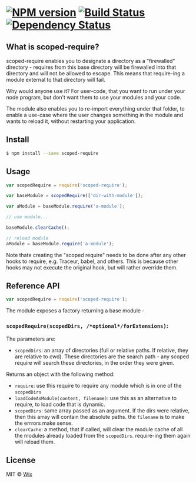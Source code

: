 #  [![NPM version][npm-image]][npm-url] [![Build Status][travis-image]][travis-url] [![Dependency Status][daviddm-url]][daviddm-image]

## What is scoped-require?

scoped-require enables you to designate a directory as a "firewalled" directory - requires from this base directory
will be firewalled into that directory and will not be allowed to escape.
This means that require-ing a module external to that directory will fail.

Why would anyone use it? For user-code, that you want to run under your node program, but don't want them
to use your modules and your code.

The module also enables you to re-import everything under that folder, to enable a use-case where the user
changes something in the module and wants to reload it, without restarting your application.

## Install

```sh
$ npm install --save scoped-require
```


## Usage

```js
var scopedRequire = require('scoped-require');

var baseModule = scopedRequire(['dir-with-module']);

var aModule = baseModule.require('a-module');

// use module...

baseModule.clearCache();

// reload module
aModule = baseModule.require('a-module');

```

Note thate creating the "scoped require" needs to be done after any other hooks to require,
e.g. Traceur, babel, and others. This is because other hooks may not execute the original hook,
but will rather override them.

## Reference API
```js
var scopedRequire = require('scoped-require');
```

The module exposes a factory returning a base module -

### `scopedRequire(scopedDirs, /*optional*/forExtensions)`:
The parameters are:
* `scopedDirs`: an array of directories (full or relative paths. If relative, they are relative to cwd).
These directories are the search path - any scoped require will search these directories, in the order they were given.

Returns an object with the following method:
* `require`: use this require to require any module which is in one of the `scopedDirs`
* `loadCodeAsModule(content, filename)`: use this as an alternative to require, to load code that is dynamic.
* `scopedDirs`: same array passed as an argument. If the dirs were relative, then this array will contain the absolute paths.
the `filename` is to make the errrors make sense.
* `clearCache`: a method, that if called, will clear the module cache of all the modules
already loaded from the `scopedDirs`. require-ing them again will reload them.

## License

MIT © [Wix]()


[npm-url]: https://npmjs.org/package/scoped-require
[npm-image]: https://badge.fury.io/js/scoped-require.svg
[travis-url]: https://travis-ci.org/wix/scoped-require
[travis-image]: https://travis-ci.org/wix/scoped-require.svg?branch=master
[daviddm-url]: https://david-dm.org/wix/scoped-require.svg?theme=shields.io
[daviddm-image]: https://david-dm.org/wix/scoped-require
